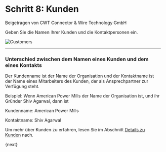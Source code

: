 <!-- add-breadcrumbs -->
# Schritt 8: Kunden
<span class="text-muted contributed-by">Beigetragen von CWT Connector & Wire Technology GmbH</span>

Geben Sie die Namen Ihrer Kunden und die Kontaktpersonen ein.

<img alt="Customers" class="screenshot"
src="{{docs_base_url}}/assets/img/setup-wizard/step-8.png">

---

### Unterschied zwischen dem Namen eines Kunden und dem eines Kontakts

Der Kundenname ist der Name der Organisation und der Kontaktname ist der Name eines Mitarbeiters des Kunden, der als Ansprechpartner zur Verfügung steht.

Beispiel: Wenn American Power Mills der Name der Organisation ist, und ihr Gründer Shiv Agarwal, dann ist

Kundenname: American Power Mills

Kontaktname: Shiv Agarwal

Um mehr über Kunden zu erfahren, lesen Sie im Abschnitt [Details zu Kunden](/docs/user/manual/de/CRM/customer.html) nach.

{next}
